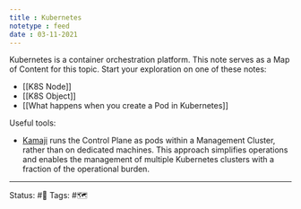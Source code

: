 ```yaml
---
title : Kubernetes
notetype : feed
date : 03-11-2021
---
```


Kubernetes is a container orchestration platform. This note serves as a Map of Content for this topic. Start your exploration on one of these notes:
- [[K8S Node]]
- [[K8S Object]]
- [[What happens when you create a Pod in Kubernetes]]

Useful tools:
- [Kamaji](https://github.com/clastix/kamaji) runs the Control Plane as pods within a Management Cluster, rather than on dedicated machines. This approach simplifies operations and enables the management of multiple Kubernetes clusters with a fraction of the operational burden.

-----

Status: #🌲 
Tags: #🗺️
